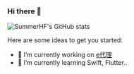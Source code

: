 ### Hi there 👋

![SummerHF's GitHub stats](https://github-readme-stats.vercel.app/api?username=summerhf&show_icons=true&theme=radical)



Here are some ideas to get you started:

- 🔭 I’m currently working on [e代理](https://www.edaili.com/)
- 🌱 I’m currently learning Swift, Flutter..




